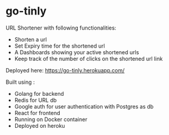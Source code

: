 # go-tinly
URL Shortener with following functionalities:
- Shorten a url
- Set Expiry time for the shortened url
- A Dashboards showing your active shortened urls
- Keep track of the number of clicks on the shortened url link

Deployed here: https://go-tinly.herokuapp.com/

Built using :
- Golang for backend
- Redis for URL db
- Google auth for user authentication with Postgres as db
- React for frontend
- Running on Docker container
- Deployed on heroku
